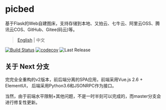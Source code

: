 # picbed

基于Flask的Web自建图床，支持存储到本地、又拍云、七牛云、阿里云OSS、腾讯云COS、GitHub、Gitee(码云)等。

> [English](README.md) | 中文

[![Build Status](https://travis-ci.org/staugur/picbed.svg?branch=next)](https://travis-ci.org/staugur/picbed)
[![codecov](https://codecov.io/gh/staugur/picbed/branch/next/graph/badge.svg)](https://codecov.io/gh/staugur/picbed)
![Last Release](https://img.shields.io/github/release/staugur/picbed.svg?style=flat-square)

## 关于 Next 分支

完完全全重构的v2版本，前后端分离的SPA应用，前端采用Vue.js 2.6 + ElementUI，
后端采用Python3.6和JSONRPC作为接口。

当然，由于前端水平限制+其他问题，不是一时半刻可以完成的，而master分支会进行修复性更新。
